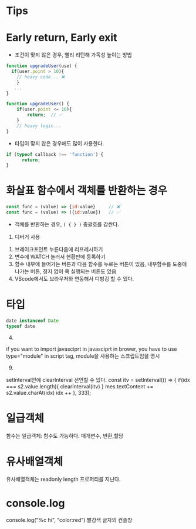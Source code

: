 # Tips

# Early return, Early exit

- 조건이 맞지 않은 경우, 빨리 리턴해 가독성 높이는 방법

```js
function upgradeUser(use) {
  if(user.point > 10){
    // heavy code... ❌
    }
   ...
}
```

```js
function upgradeUser() {
    if(user.point <= 10){
        return;  // ✅
    }
    // heavy logic...
}
```

- 타입이 맞지 않은 경우에도 많이 사용한다.

```js
if (typeof callback !== 'function') {
      return;
}
```


# 화살표 함수에서 객체를 반환하는 경우

```js
const func = (value) => {id:value}     // ❌`
const func = (value) => ({id:value})   // ✅
```

- 객체를 반환하는 경우, `( { } )` 중괄호를 감싼다.

1. 디버거 사용
1) 브레이크포인트 누른다음에 리프레시하기
2) 변수에 WATCH 눌러서 현황판에 등록하기
3) 함수 내부에 들어가는 버튼과 다음 함수를 누르는 버튼이 있음, 내부함수를 도중에 나가는 버튼, 정지 없이 쭉 실행되는 버튼도 있음
4) VScode에서도 브라우저와 연동해서 디벙깅 할 수 있다.


# 타입

```js
date instanceof Date
typeof date
```

4.
if you want to import javasciprt in javasciprt in brower, you have to use type="module" in script tag, module을 사용하는 스크립트임을 명시

9.
setInterval안에 clearInterval 선언할 수 있다.
 const itv = setInterval(() => {
        if(idx === s2.value.length){
            clearInterval(itv)
        }
        mes.textContent += s2.value.charAt(idx)
        idx ++
    }, 333);


# 일급객체
함수는 일급객체: 함수도 가능하다. 매개변수, 반환,할당

# 유사배열객체
유사배열객체는 readonly length 프로퍼티를 지닌다.

# console.log
console.log("%c hi", "color:red") 빨강색 글자의 컨솔창